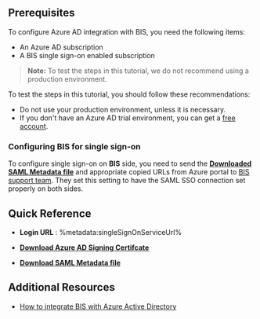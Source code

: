 ## Prerequisites

To configure Azure AD integration with BIS, you need the following items:

- An Azure AD subscription
- A BIS single sign-on enabled subscription

> **Note:**
> To test the steps in this tutorial, we do not recommend using a production environment.

To test the steps in this tutorial, you should follow these recommendations:

- Do not use your production environment, unless it is necessary.
- If you don't have an Azure AD trial environment, you can get a [free account](https://azure.microsoft.com/free/).

### Configuring BIS for single sign-on

To configure single sign-on on **BIS** side, you need to send the **[Downloaded SAML Metadata file](%metadata:metadataDownloadUrl%)** and appropriate copied URLs from Azure portal to [BIS support team](mailto:help@bistrainer.com). They set this setting to have the SAML SSO connection set properly on both sides.

## Quick Reference

* **Login URL** : %metadata:singleSignOnServiceUrl%

* **[Download Azure AD Signing Certifcate](%metadata:CertificateDownloadRawUrl%)**

* **[Download SAML Metadata file](%metadata:metadataDownloadUrl%)**

## Additional Resources

* [How to integrate BIS with Azure Active Directory](https://docs.microsoft.com/azure/active-directory/saas-apps/bis-tutorial)
